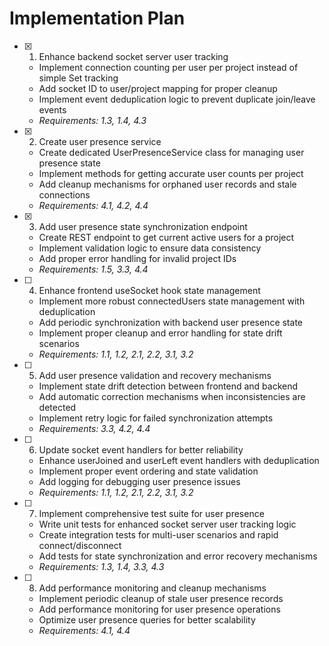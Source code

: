 # Implementation Plan

- [x] 1. Enhance backend socket server user tracking
  - Implement connection counting per user per project instead of simple Set tracking
  - Add socket ID to user/project mapping for proper cleanup
  - Implement event deduplication logic to prevent duplicate join/leave events
  - _Requirements: 1.3, 1.4, 4.3_

- [x] 2. Create user presence service
  - Create dedicated UserPresenceService class for managing user presence state
  - Implement methods for getting accurate user counts per project
  - Add cleanup mechanisms for orphaned user records and stale connections
  - _Requirements: 4.1, 4.2, 4.4_

- [x] 3. Add user presence state synchronization endpoint

  - Create REST endpoint to get current active users for a project
  - Implement validation logic to ensure data consistency
  - Add proper error handling for invalid project IDs
  - _Requirements: 1.5, 3.3, 4.4_

- [ ] 4. Enhance frontend useSocket hook state management




  - Implement more robust connectedUsers state management with deduplication
  - Add periodic synchronization with backend user presence state
  - Implement proper cleanup and error handling for state drift scenarios
  - _Requirements: 1.1, 1.2, 2.1, 2.2, 3.1, 3.2_

- [ ] 5. Add user presence validation and recovery mechanisms
  - Implement state drift detection between frontend and backend
  - Add automatic correction mechanisms when inconsistencies are detected
  - Implement retry logic for failed synchronization attempts
  - _Requirements: 3.3, 4.2, 4.4_

- [ ] 6. Update socket event handlers for better reliability
  - Enhance userJoined and userLeft event handlers with deduplication
  - Implement proper event ordering and state validation
  - Add logging for debugging user presence issues
  - _Requirements: 1.1, 1.2, 2.1, 2.2, 3.1, 3.2_

- [ ] 7. Implement comprehensive test suite for user presence
  - Write unit tests for enhanced socket server user tracking logic
  - Create integration tests for multi-user scenarios and rapid connect/disconnect
  - Add tests for state synchronization and error recovery mechanisms
  - _Requirements: 1.3, 1.4, 3.3, 4.3_

- [ ] 8. Add performance monitoring and cleanup mechanisms
  - Implement periodic cleanup of stale user presence records
  - Add performance monitoring for user presence operations
  - Optimize user presence queries for better scalability
  - _Requirements: 4.1, 4.4_
